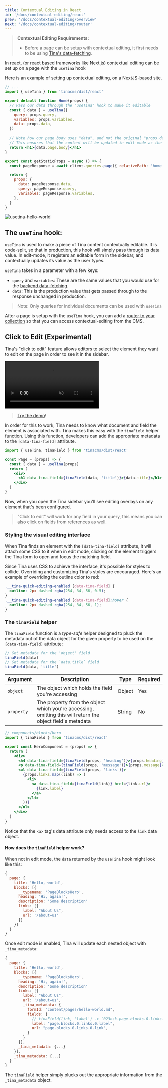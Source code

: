 ```yaml
---
title: Contextual Editing in React
id: '/docs/contextual-editing/react'
prev: '/docs/contextual-editing/overview'
next: '/docs/contextual-editing/router'
---
```


> **Contextual Editing Requirements:**
>
> - Before a page can be setup with contextual editing, it first needs to be using [Tina's data-fetching](/docs/features/data-fetching/).

In react, (or react based frameworks like Next.js) contextual editing can be set up on a page with the `useTina` hook

Here is an example of setting up contextual editing, on a NextJS-based site.

```jsx
// ...
import { useTina } from 'tinacms/dist/react'

export default function Home(props) {
  // Pass our data through the "useTina" hook to make it editable
  const { data } = useTina({
    query: props.query,
    variables: props.variables,
    data: props.data,
  })

  // Note how our page body uses "data", and not the original "props.data".
  // This ensures that the content will be updated in edit-mode as the user types
  return <h1>{data.page.body}</h1>
}

export const getStaticProps = async () => {
  const pageResponse = await client.queries.page({ relativePath: 'home.mdx' })

  return {
    props: {
      data: pageResponse.data,
      query: pageResponse.query,
      variables: pageResponse.variables,
    },
  }
}
```

![usetina-hello-world](https://res.cloudinary.com/forestry-demo/image/upload/q_32/v1643294947/tina-io/hello-world.png)

## The `useTina` hook:

`useTina` is used to make a piece of Tina content contextually editable. It is code-split, so that in production, this hook will simply pass through its data value. In edit-mode, it registers an editable form in the sidebar, and contextually updates its value as the user types.

`useTina` takes in a parameter with a few keys:

- `query` and `variables`: These are the same values that you would use for the [backend data-fetching](/docs/features/data-fetching/).
- `data`: This is the production value that gets passed through to the response unchanged in production.

> Note: Only queries for individual documents can be used with `useTina`

After a page is setup with the `useTina` hook, you can add a [router to your collection](/docs/contextual-editing/router) so that you can access contextual-editing from the CMS.

## Click to Edit (Experimental)

Tina's "click to edit" feature allows editors to select the element they want to edit on the page in order to see it in the sidebar.

<video
className="video"
autoPlay="true"
loop
muted
playsInline><source
src="https://res.cloudinary.com/forestry-demo/video/upload/q_80,h_584/v1684344056/tina-io/docs/quick-edit-demo.mp4"
type="video/webm"
/><source
src="https://res.cloudinary.com/forestry-demo/video/upload/q_80,h_584/v1684344056/tina-io/docs/quick-edit-demo.mp4"
type="video/mp4"
/>
</video>

> [Try the demo](https://quick-edit-demo.vercel.app/admin#/~)!

In order for this to work, Tina needs to know what document and field the
element is associated with. Tina makes this easy with the `tinaField` helper
function. Using this function, developers can add the appropriate metadata
to the `[data-tina-field]` attribute.

```jsx
import { useTina, tinaField } from 'tinacms/dist/react'

const Page = (props) => {
  const { data } = useTina(props)
  return (
    <div>
      <h1 data-tina-field={tinaField(data, 'title')}>{data.title}</h1>
    </div>
  )
}
```

Now, when you open the Tina sidebar you'll see editing overlays on any element
that's been configured.

> "Click to edit" will work for any field in your query, this means you can also click on fields from references as well.

### Styling the visual editing interface

When Tina finds an element with the `[data-tina-field]` attribute, it will attach some CSS to it when in edit mode, clicking on the element triggers
the Tina form to open and focus the matching field.

Since Tina uses CSS to achieve the interface, it's possible for styles to collide. Overriding and customizing Tina's
styles are encouraged. Here's an example of overriding the outline color to red:

```css
.__tina-quick-editing-enabled [data-tina-field] {
  outline: 2px dashed rgba(254, 34, 56, 0.5);
}
.__tina-quick-editing-enabled [data-tina-field]:hover {
  outline: 2px dashed rgba(254, 34, 56, 1);
}
```

### The `tinaField` helper

The `tinaField` function is a _type-safe_ helper designed to pluck the metadata out of the data object for the given
property to be used on the `[data-tina-field]` attribute:

```js
// Get metadata for the 'object' field
tinaField(data)
// Get metadata for the `data.title` field
tinaField(data, 'title')
```

| Argument   | Description                                                                                                | Type   | Required |
| ---------- | ---------------------------------------------------------------------------------------------------------- | ------ | -------- |
| `object`   | The object which holds the field you're accessing                                                          | Object | Yes      |
| `property` | The property from the object which you're accessing, omitting this will return the object field's metadata | String | No       |

```jsx
// components/blocks/hero
import { tinaField } from 'tinacms/dist/react'

export const HeroComponent = (props) => {
  return (
    <div>
      <h4 data-tina-field={tinaField(props, 'heading')}>{props.heading}</h4>
      <p data-tina-field={tinaField(props, 'message')}>{props.message}</p>
      <ul data-tina-field={tinaField(props, 'links')}>
        {props.links.map((link) => (
          <li>
            <a data-tina-field={tinaField(link)} href={link.url}>
              {link.label}
            </a>
          </li>
        ))}
      </ul>
    </div>
  )
}
```

Notice that the `<a>` tag's data attribute only needs access to the `link` data object.

#### How does the `tinaField` helper work?

When not in edit mode, the `data` returned by the `useTina` hook might look like this:

```js
{
  page: {
    title: 'Hello, world',
    blocks: [{
      __typename: 'PageBlocksHero',
      heading: 'Hi, again!',
      description: 'Some description'
      links: [{
        label: "About Us",
        url: '/about=us'
      }]
    }]
  }
}
```

Once edit mode is enabled, Tina will update each nested object with `_tina_metadata`:

```js
{
  page: {
    title: 'Hello, world',
    blocks: [{
      __typename: 'PageBlocksHero',
      heading: 'Hi, again!',
      description: 'Some description'
      links: [{
        label: "About Us",
        url: '/about=us',
        _tina_metadata: {
          formId: "content/pages/hello-world.md",
          fields: {
            // tinaField(link, 'label') -> `023nsk-page.blocks.0.links.0.label`
            label: "page.blocks.0.links.0.label",
            url: "page.blocks.0.links.0.link",
          }
        }
      }],
      _tina_metadata: {...}
    }],
    _tina_metadata: {...}
  }
}
```

The `tinaField` helper simply plucks out the appropriate information from the `_tina_metadata` object.
